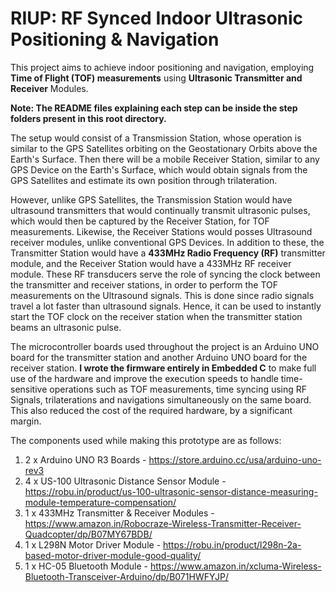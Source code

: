 # RIUP: RF Synced Indoor Ultrasonic Positioning & Navigation
This project aims to achieve indoor positioning and navigation, employing **Time of Flight (TOF) measurements** using **Ultrasonic Transmitter and Receiver** Modules.

**Note: The README files explaining each step can be inside the step folders present in this root directory.**

The setup would consist of a Transmission Station, whose operation is similar to the GPS Satellites orbiting on the Geostationary Orbits above the Earth's Surface. 
Then there will be a mobile Receiver Station, similar to any GPS Device on the Earth's Surface, which would obtain signals from the GPS Satellites and estimate its own position through trilateration.

However, unlike GPS Satellites, the Transmission Station would have ultrasound transmitters that would continually transmit ultrasonic pulses, which would then be captured by the Receiver Station, for TOF measurements. Likewise, the Receiver Stations would posses Ultrasound receiver modules, unlike conventional GPS Devices.
In addition to these, the Transmitter Station would have a **433MHz Radio Frequency (RF)** transmitter module, and the Receiver Station would have a 433MHz RF receiver module. These RF transducers serve the role of syncing the clock between the transmitter and receiver stations, in order to perform the TOF measurements on the Ultrasound signals. This is done since radio signals travel a lot faster than ultrasound signals. Hence, it can be used to instantly start the TOF clock on the receiver station when the transmitter station beams an ultrasonic pulse.

The microcontroller boards used throughout the project is an Arduino UNO board for the transmitter station and another Arduino UNO board for the receiver station. **I wrote the firmware entirely in Embedded C** to make full use of the hardware and improve the execution speeds to handle time-sensitive operations such as TOF measurements, time syncing using RF Signals, trilaterations and navigations simultaneously on the same board. This also reduced the cost of the required hardware, by a significant margin.

The components used while making this prototype are as follows:
1) 2 x Arduino UNO R3 Boards                    - https://store.arduino.cc/usa/arduino-uno-rev3
2) 4 x US-100 Ultrasonic Distance Sensor Module - https://robu.in/product/us-100-ultrasonic-sensor-distance-measuring-module-temperature-compensation/
3) 1 x 433MHz Transmitter & Receiver Modules    - https://www.amazon.in/Robocraze-Wireless-Transmitter-Receiver-Quadcopter/dp/B07MY67BDB/
4) 1 x L298N Motor Driver Module                - https://robu.in/product/l298n-2a-based-motor-driver-module-good-quality/
5) 1 x HC-05 Bluetooth Module                   - https://www.amazon.in/xcluma-Wireless-Bluetooth-Transceiver-Arduino/dp/B071HWFYJP/
